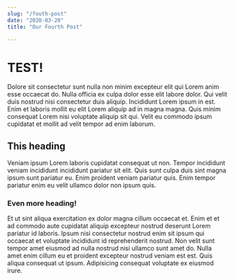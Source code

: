 ```yaml
---
slug: "/fouth-post"
date: "2020-03-20"
title: "Our Fourth Post"

---
```


# TEST! 

Dolore sit consectetur sunt nulla non minim excepteur elit qui Lorem anim esse occaecat do. Nulla officia ex culpa dolor esse elit labore dolor. Qui velit duis nostrud nisi consectetur duis aliquip. Incididunt Lorem ipsum in est. Enim et laboris mollit eu elit Lorem aliquip ad in magna magna. Quis minim consequat Lorem nisi voluptate aliquip sit qui. Velit eu commodo ipsum cupidatat et mollit ad velit tempor ad enim laborum.

## This heading 

Veniam ipsum Lorem laboris cupidatat consequat ut non. Tempor incididunt veniam incididunt incididunt pariatur sit elit. Quis sunt culpa duis sint magna ipsum sunt pariatur eu. Enim proident veniam pariatur quis. Enim tempor pariatur enim eu velit ullamco dolor non ipsum quis.

### Even more heading!

Et ut sint aliqua exercitation ex dolor magna cillum occaecat et. Enim et et ad commodo aute cupidatat aliquip excepteur nostrud deserunt Lorem pariatur id laboris. Ipsum nisi consectetur nostrud enim sit ipsum qui occaecat et voluptate incididunt id reprehenderit nostrud. Non velit sunt tempor amet eiusmod ad nulla nostrud nisi ullamco sunt amet do. Nulla amet enim cillum eu et proident excepteur nostrud veniam est est. Quis aliqua consequat ut ipsum. Adipisicing consequat voluptate ex eiusmod irure.
